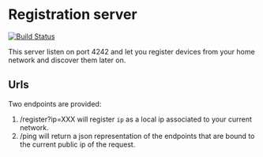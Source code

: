 # Registration server

[![Build Status](https://travis-ci.org/fxbox/registration_server.svg?branch=master)](https://travis-ci.org/fxbox/registration_server)

This server listen on port 4242 and let you register devices from your home network and discover them later on.

## Urls

Two endpoints are provided:

1. /register?ip=XXX will register `ip` as a local ip associated to your current network.
2. /ping will return a json representation of the endpoints that are bound to the current public ip of the request.
